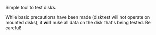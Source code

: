 Simple tool to test disks.

While basic precautions have been made (disktest will not operate on mounted disks), it **will** nuke all data on the disk that's being tested.
Be careful!
